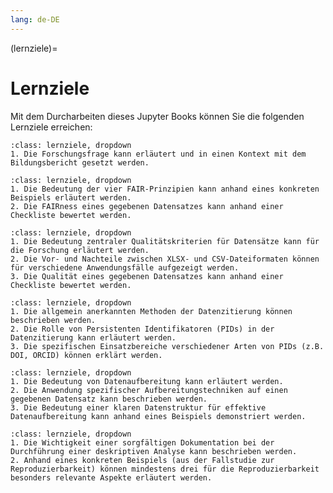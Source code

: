 ```yaml
---
lang: de-DE
---
```


(lernziele)=
# Lernziele


Mit dem Durcharbeiten dieses Jupyter Books können Sie die folgenden Lernziele erreichen:


```{admonition} [Lernziel: Forschungsfrage](Datenbasis)
:class: lernziele, dropdown
1. Die Forschungsfrage kann erläutert und in einen Kontext mit dem Bildungsbericht gesetzt werden.
``` 

```{admonition} [Lernziel: Grundsätze des Datenmanagements](Datennachnutzung)
:class: lernziele, dropdown
1. Die Bedeutung der vier FAIR-Prinzipien kann anhand eines konkreten Beispiels erläutert werden.
2. Die FAIRness eines gegebenen Datensatzes kann anhand einer Checkliste bewertet werden.
```  

```{admonition} [Lernziel: Sicherstellen der Qualität von Datensätzen](Qualitätsbewertung)
:class: lernziele, dropdown
1. Die Bedeutung zentraler Qualitätskriterien für Datensätze kann für die Forschung erläutert werden.
2. Die Vor- und Nachteile zwischen XLSX- und CSV-Dateiformaten können für verschiedene Anwendungsfälle aufgezeigt werden.
3. Die Qualität eines gegebenen Datensatzes kann anhand einer Checkliste bewertet werden.
```  

```{admonition} [Lernziel: Datenzitierung und PID](Identifikatoren)
:class: lernziele, dropdown
1. Die allgemein anerkannten Methoden der Datenzitierung können beschrieben werden. 
2. Die Rolle von Persistenten Identifikatoren (PIDs) in der Datenzitierung kann erläutert werden. 
3. Die spezifischen Einsatzbereiche verschiedener Arten von PIDs (z.B. DOI, ORCID) können erklärt werden.
```  

```{admonition} [Lernziel: Datenaufbereitung und -strukturierung](Datenmanipulation)
:class: lernziele, dropdown 
1. Die Bedeutung von Datenaufbereitung kann erläutert werden.
2. Die Anwendung spezifischer Aufbereitungstechniken auf einen gegebenen Datensatz kann beschrieben werden.
3. Die Bedeutung einer klaren Datenstruktur für effektive Datenaufbereitung kann anhand eines Beispiels demonstriert werden.
```  

```{admonition} [Lernziel: Datenanalyse und -reproduzierbarkeit](Datenmanipulation2)
:class: lernziele, dropdown
1. Die Wichtigkeit einer sorgfältigen Dokumentation bei der Durchführung einer deskriptiven Analyse kann beschrieben werden.
2. Anhand eines konkreten Beispiels (aus der Fallstudie zur Reproduzierbarkeit) können mindestens drei für die Reproduzierbarkeit besonders relevante Aspekte erläutert werden.
```

